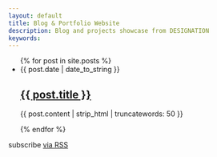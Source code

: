```yaml
---
layout: default
title: Blog & Portfolio Website
description: Blog and projects showcase from DESIGNATION
keywords:
---
```


<section class="small-12 medium-11 medium-centered large-9 columns large-centered">
    <ul class="post-list no-bullet">
        {% for post in site.posts %}
        <li>
            <div class="post-meta">
                <span class="post-date">{{ post.date | date_to_string }}</span>
            </div>
            <h2 class="post-title"><a class="post-link" href="{{ post.url | prepend: site.baseurl }}">{{ post.title }}</a></h2>
            <p class="excerpt">{{ post.content | strip_html | truncatewords: 50 }}</p>
        </li>
        {% endfor %} 
    </ul>
    <p class="rss-subscribe">subscribe <a href="{{ "/feed.xml" | prepend: site.baseurl }}">via RSS</a></p>
</section>
